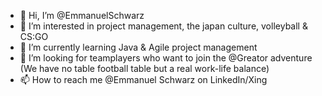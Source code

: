 - 👋 Hi, I’m @EmmanuelSchwarz
- 👀 I’m interested in project management, the japan culture, volleyball & CS:GO
- 🌱 I’m currently learning Java & Agile project management
- 💞️ I’m looking for teamplayers who want to join the @Greator adventure (We have no table football table but a real work-life balance)
- 📫 How to reach me @Emmanuel Schwarz on LinkedIn/Xing


<!---
EmmanuelSchwarz/EmmanuelSchwarz is a ✨ special ✨ repository because its `README.md` (this file) appears on your GitHub profile.
You can click the Preview link to take a look at your changes.
--->
